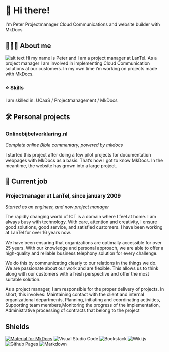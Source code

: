 # 👋 Hi there!
I'm Peter
Projectmanager Cloud Communications and website builder with MkDocs

## 🙋🏻‍♂️ About me
![alt text](image/profile.jpg "Hi")
Hi my name is Peter and I am a project manager at LanTel. As a project manager I am involved in implementing Cloud Communication solutions at our customers. In my own time i’m working on projects made with MkDocs.

### ⭐ Skills
I am skilled in: UCaaS / Projectmanagement / MkDocs

## 🛠️ Personal projects
### **Onlinebijbelverklaring.nl**  
_Complete online Bible commentary, powered by mkdocs_

I started this project after doing a few pilot projects for documentation webpages with MkDocs as a basis. That’s how I got to know MkDocs. In the meantime, the website has grown into a large project.


## 🏢 Current job
### **Projectmanager at LanTel, since january 2009**  
_Started as an engineer, and now project manager_

The rapidly changing world of ICT is a domain where I feel at home. I am always busy with technology. With care, attention and creativity, I ensure good solutions, good service, and satisfied customers. I have been working at LanTel for over 16 years now.

We have been ensuring that organizations are optimally accessible for over 25 years. With our knowledge and personal approach, we are able to offer a high-quality and reliable business telephony solution for every challenge.

We do this by communicating clearly to our relations in the things we do. We are passionate about our work and are flexible. This allows us to think along with our customers with a fresh perspective and offer the most suitable solution.

As a project manager, I am responsible for the proper delivery of projects. In short, this involves: Maintaining contact with the client and internal organizational departments, Planning, initiating and coordinating activities, Supporting team members,Monitoring the progress of the implementation, Administrative processing of contracts that belong to the project

## Shields
[![Material for MkDocs](https://img.shields.io/badge/Material_for_MkDocs-526CFE?style=for-the-badge&logo=MaterialForMkDocs&logoColor=white)](https://squidfunk.github.io/mkdocs-material/)
![Visual Studio Code](https://img.shields.io/badge/Visual%20Studio%20Code-0078d7.svg?style=for-the-badge&logo=visual-studio-code&logoColor=white)
![Bookstack](https://img.shields.io/badge/Bookstack-%230288D1.svg?style=for-the-badge&logo=bookstack&logoColor=white)
![Wiki.js](https://img.shields.io/badge/wiki.js-%231976D2.svg?style=for-the-badge&logo=wikidotjs&logoColor=white)
![Github Pages](https://img.shields.io/badge/github%20pages-121013?style=for-the-badge&logo=github&logoColor=white)
![Markdown](https://img.shields.io/badge/markdown-%23000000.svg?style=for-the-badge&logo=markdown&logoColor=white)
